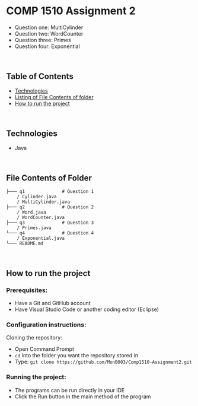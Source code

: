 # COMP 1510 Assignment 2

- Question one: MultiCylinder
- Question two: WordCounter
- Question three: Primes
- Question four: Exponential

<br>

## Table of Contents
- [Technologies](#technologies)
- [Listing of File Contents of folder](#file-contents-of-folder)
- [How to run the project](#how-to-run-project)

<br>

## Technologies
* Java

<br>

## File Contents of Folder

```
├─── q1              # Question 1
    / Cylinder.java
    / MultiCylinder.java
├─── q2              # Question 2
    / Word.java
    / WordCounter.java 
├─── q3              # Question 3
    / Primes.java
└─── q4              # Question 4
    / Exponential.java 
└─── README.md
```

<br>

## <a id="how-to-run-project">How to run the project</a>
### Prerequisites:
- Have a Git and GitHub account
- Have Visual Studio Code or another coding editor (Eclipse)

### Configuration instructions:

Cloning the repository:
- Open Command Prompt 
- `cd` into the folder you want the repository stored in
- Type: `git clone https://github.com/MonB003/Comp1510-Assignment2.git`

### Running the project:
- The programs can be run directly in your IDE
- Click the Run button in the main method of the program
